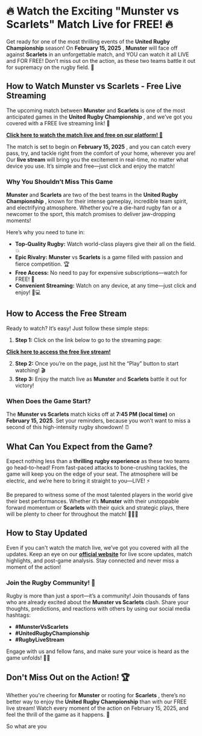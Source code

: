 # 🔥 Watch the Exciting "Munster vs Scarlets" Match Live for FREE! 🔥

Get ready for one of the most thrilling events of the **United Rugby Championship** season! On **February 15, 2025** , **Munster** will face off against **Scarlets** in an unforgettable match, and YOU can watch it all LIVE and FOR FREE! Don’t miss out on the action, as these two teams battle it out for supremacy on the rugby field. 🏉

## How to Watch Munster vs Scarlets - Free Live Streaming

The upcoming match between **Munster** and **Scarlets** is one of the most anticipated games in the **United Rugby Championship** , and we’ve got you covered with a FREE live streaming link! 🎥

[**Click here to watch the match live and free on our platform! 🎉**](https://tinyurl.com/livestreamfreeo?st=Munster+vs+Scarlets&si=ghc)

The match is set to begin on **February 15, 2025** , and you can catch every pass, try, and tackle right from the comfort of your home, wherever you are! Our **live stream** will bring you the excitement in real-time, no matter what device you use. It’s simple and free—just click and enjoy the match!

### Why You Shouldn’t Miss This Game

**Munster** and **Scarlets** are two of the best teams in the **United Rugby Championship** , known for their intense gameplay, incredible team spirit, and electrifying atmosphere. Whether you're a die-hard rugby fan or a newcomer to the sport, this match promises to deliver jaw-dropping moments!

Here’s why you need to tune in:

- **Top-Quality Rugby:** Watch world-class players give their all on the field. 💥
- **Epic Rivalry:**  **Munster** vs **Scarlets** is a game filled with passion and fierce competition. 🏆
- **Free Access:** No need to pay for expensive subscriptions—watch for FREE! 💸
- **Convenient Streaming:** Watch on any device, at any time—just click and enjoy! 📱💻

## How to Access the Free Stream

Ready to watch? It’s easy! Just follow these simple steps:

1. **Step 1:** Click on the link below to go to the streaming page:

[**Click here to access the free live stream!**](https://tinyurl.com/livestreamfreeo?st=Munster+vs+Scarlets&si=ghc)

2. **Step 2:** Once you’re on the page, just hit the “Play” button to start watching! 🎬
3. **Step 3:** Enjoy the match live as **Munster** and **Scarlets** battle it out for victory!

### When Does the Game Start?

The **Munster vs Scarlets** match kicks off at **7:45 PM (local time)** on **February 15, 2025**. Set your reminders, because you won’t want to miss a second of this high-intensity rugby showdown! ⏰

## What Can You Expect from the Game?

Expect nothing less than a **thrilling rugby experience** as these two teams go head-to-head! From fast-paced attacks to bone-crushing tackles, the game will keep you on the edge of your seat. The atmosphere will be electric, and we’re here to bring it straight to you—LIVE! ⚡

Be prepared to witness some of the most talented players in the world give their best performances. Whether it’s **Munster** with their unstoppable forward momentum or **Scarlets** with their quick and strategic plays, there will be plenty to cheer for throughout the match! 🏃‍♂️💨

## How to Stay Updated

Even if you can't watch the match live, we’ve got you covered with all the updates. Keep an eye on our [**official website**](https://tinyurl.com/livestreamfreeo?st=Munster+vs+Scarlets&si=ghc) for live score updates, match highlights, and post-game analysis. Stay connected and never miss a moment of the action!

### Join the Rugby Community! 🏉

Rugby is more than just a sport—it’s a community! Join thousands of fans who are already excited about the **Munster vs Scarlets** clash. Share your thoughts, predictions, and reactions with others by using our social media hashtags:

- **#MunsterVsScarlets**
- **#UnitedRugbyChampionship**
- **#RugbyLiveStream**

Engage with us and fellow fans, and make sure your voice is heard as the game unfolds! 📱📣

## Don't Miss Out on the Action! 🏆

Whether you're cheering for **Munster** or rooting for **Scarlets** , there’s no better way to enjoy the **United Rugby Championship** than with our FREE live stream! Watch every moment of the action on February 15, 2025, and feel the thrill of the game as it happens. 🥳

So what are you
